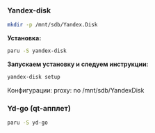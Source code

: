 ### Yandex-disk
```bash
mkdir -p /mnt/sdb/Yandex.Disk
```
**Установка:**
```bash
paru -S yandex-disk
```
**Запускаем установку и следуем инструкции:**
```bash
yandex-disk setup
```
Конфигурации:
proxy: no
/mnt/sdb/YandexDisk

### Yd-go (qt-апплет)
```bash
paru -S yd-go
```